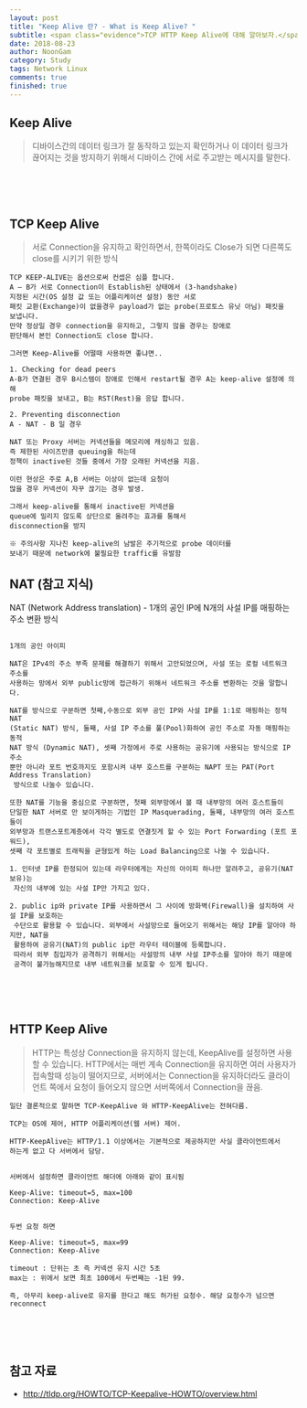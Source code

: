 ```yaml
---
layout: post
title: "Keep Alive 란? - What is Keep Alive? "
subtitle: <span class="evidence">TCP HTTP Keep Alive에 대해 알아보자.</span>
date: 2018-08-23
author: NoonGam
category: Study
tags: Network Linux
comments: true
finished: true
---
```




## Keep Alive

> 디바이스간의 데이터 링크가 잘 동작하고 있는지 확인하거나 이 데이터 링크가 끊어지는
것을 방지하기 위해서 디바이스 간에 서로 주고받는 메시지를 말한다.

<br><br><br>

## TCP Keep Alive

> 서로 Connection을 유지하고 확인하면서, 한쪽이라도 Close가 되면 다른쪽도 close를 시키기 위한 방식

```
TCP KEEP-ALIVE는 옵션으로써 컨셉은 심플 합니다.
A – B가 서로 Connection이 Establish된 상태에서 (3-handshake)
지정된 시간(OS 설정 값 또는 어플리케이션 설정) 동안 서로
패킷 교환(Exchange)이 없을경우 payload가 없는 probe(프로토스 유닛 아님) 패킷을
보냅니다.
만약 정상일 경우 connection을 유지하고, 그렇지 않을 경우는 장애로
판단해서 본인 Connection도 close 합니다.

그러면 Keep-Alive를 어떨때 사용하면 좋냐면..

1. Checking for dead peers
A-B가 연결된 경우 B시스템이 장애로 인해서 restart될 경우 A는 keep-alive 설정에 의해
probe 패킷을 보내고, B는 RST(Rest)을 응답 합니다.

2. Preventing disconnection
A - NAT - B 일 경우

NAT 또는 Proxy 서버는 커넥션들을 메모리에 캐싱하고 있음.
즉 제한된 사이즈만큼 queuing을 하는데
정책이 inactive된 것들 중에서 가장 오래된 커넥션을 지음.

이런 현상은 주로 A,B 서버는 이상이 없는데 요청이
많을 경우 커넥션이 자꾸 끊기는 경우 발생.

그래서 keep-alive를 통해서 inactive된 커넥션을
queue에 밀리지 않도록 상단으로 올려주는 효과를 통해서
disconnection을 방지

※ 주의사항 지나친 keep-alive의 남발은 주기적으로 probe 데이터를
보내기 때문에 network에 불필요한 traffic를 유발함

```


## NAT (참고 지식)

<a> NAT (Network Address translation) - 1개의 공인 IP에 N개의 사설 IP를 매핑하는 주소 변환 방식 </a>


```

1개의 공인 아이피

NAT은 IPv4의 주소 부족 문제를 해결하기 위해서 고안되었으며, 사설 또는 로컬 네트워크 주소를
사용하는 망에서 외부 public망에 접근하기 위해서 네트워크 주소를 변환하는 것을 말합니다.

NAT를 방식으로 구분하면 첫째,수동으로 외부 공인 IP와 사설 IP를 1:1로 매핑하는 정적 NAT
(Static NAT) 방식, 둘째, 사설 IP 주소를 풀(Pool)화하여 공인 주소로 자동 매핑하는 동적
NAT 방식 (Dynamic NAT), 셋째 가정에서 주로 사용하는 공유기에 사용되는 방식으로 IP 주소
뿐만 아니라 포트 번호까지도 포함시켜 내부 호스트를 구분하는 NAPT 또는 PAT(Port Address Translation)
 방식으로 나눌수 있습니다.

또한 NAT를 기능을 중심으로 구분하면, 첫째 외부망에서 볼 때 내부망의 여러 호스트들이
단일한 NAT 서버로 만 보이게하는 기법인 IP Masquerading, 둘째, 내부망의 여러 호스트들이
외부망과 트랜스포트계층에서 각각 별도로 연결짓게 할 수 있는 Port Forwarding (포트 포워드),
셋째 각 포트별로 트래픽을 균형있게 하는 Load Balancing으로 나눌 수 있습니다.

1. 인터넷 IP를 한정되어 있는데 라우터에게는 자신의 아이피 하나만 알려주고, 공유기(NAT 보유)는
 자신의 내부에 있는 사설 IP만 가지고 있다.

2. public ip와 private IP를 사용하면서 그 사이에 방화벽(Firewall)을 설치하여 사설 IP를 보호하는
 수단으로 활용할 수 있습니다. 외부에서 사설망으로 들어오기 위해서는 해당 IP를 알아야 하지만, NAT을
 활용하여 공유기(NAT)의 public ip만 라우터 테이블에 등록합니다.
 따라서 외부 침입자가 공격하기 위해서는 사설망의 내부 사설 IP주소를 알아야 하기 때문에
 공격이 불가능해지므로 내부 네트워크를 보호할 수 있게 됩니다.

```


<br><br><br>

## HTTP Keep Alive

> HTTP는 특성상 Connection을 유지하지 않는데, KeepAlive를 설정하면 사용할 수 있습니다.
HTTP에서는 매번 계속 Connection을 유지하면 여러 사용자가 접속할때 성능이 떨어지므로,
서버에서는 Connection을 유지하더라도 클라이언트 쪽에서 요청이 들어오지 않으면 서버쪽에서
Connection을 끊음.

```
일단 결론적으로 말하면 TCP-KeepAlive 와 HTTP-KeepAlive는 전혀다름.

TCP는 OS에 제어, HTTP 어플리케이션(웹 서버) 제어.

HTTP-KeepAlive는 HTTP/1.1 이상에서는 기본적으로 제공하지만 사실 클라이언트에서
하는게 없고 다 서버에서 담당.


서버에서 설정하면 클라이언트 해더에 아래와 같이 표시됨

Keep-Alive: timeout=5, max=100
Connection: Keep-Alive


두번 요청 하면

Keep-Alive: timeout=5, max=99
Connection: Keep-Alive

timeout : 단위는 초 즉 커넥션 유지 시간 5초
max는 : 위에서 보면 최초 100에서 두번째는 -1된 99.

즉, 아무리 keep-alive로 유지를 한다고 해도 허가된 요청수. 해당 요청수가 넘으면 reconnect

```



<br><br><br>



## 참고 자료
* http://tldp.org/HOWTO/TCP-Keepalive-HOWTO/overview.html
